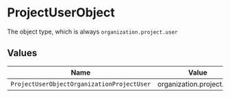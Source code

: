 # ProjectUserObject

The object type, which is always `organization.project.user`


## Values

| Name                                       | Value                                      |
| ------------------------------------------ | ------------------------------------------ |
| `ProjectUserObjectOrganizationProjectUser` | organization.project.user                  |